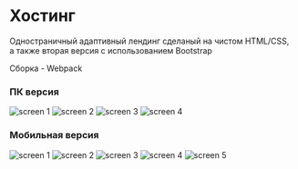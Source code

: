 # Хостинг

Одностраничный адаптивный лендинг сделаный на чистом HTML/CSS, <br/> а также вторая версия с использованием Bootstrap

Сборка - Webpack

### ПК версия

![screen 1](https://raw.githubusercontent.com/DealUnloker/Web-design/master/screenshots/desktop1.png)
![screen 2](https://raw.githubusercontent.com/DealUnloker/Web-design/master/screenshots/desktop2.png)
![screen 3](https://raw.githubusercontent.com/DealUnloker/Web-design/master/screenshots/desktop3.png)
![screen 4](https://raw.githubusercontent.com/DealUnloker/Web-design/master/screenshots/desktop4.png)

### Мобильная версия

![screen 1](https://raw.githubusercontent.com/DealUnloker/Web-design/master/screenshots/mobile1.png)
![screen 2](https://raw.githubusercontent.com/DealUnloker/Web-design/master/screenshots/mobile2.png)
![screen 3](https://raw.githubusercontent.com/DealUnloker/Web-design/master/screenshots/mobile3.png)
![screen 4](https://raw.githubusercontent.com/DealUnloker/Web-design/master/screenshots/mobile4.png)
![screen 5](https://raw.githubusercontent.com/DealUnloker/Web-design/master/screenshots/mobile5.png)